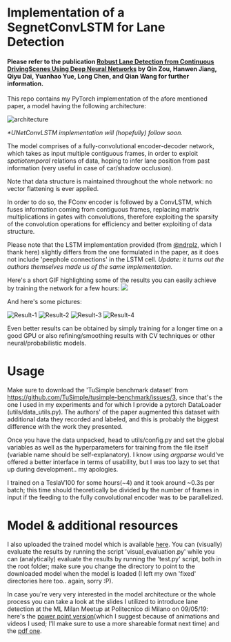 # Implementation of a SegnetConvLSTM for Lane Detection
#### Please refer to the publication [Robust Lane Detection from Continuous DrivingScenes Using Deep Neural Networks](https://arxiv.org/pdf/1903.02193.pdf) by Qin Zou, Hanwen Jiang, Qiyu Dai, Yuanhao Yue, Long Chen, and Qian Wang for further information.

 This repo contains my PyTorch implementation of the afore mentioned paper, a model having the following architecture:
 
 ![architecture](https://i.imgur.com/oW5ouzb.png)
 
 _*UNetConvLSTM implementation will (hopefully) follow soon._
 
 The model comprises of a fully-convolutional encoder-decoder network, which takes as input multiple contiguous frames, in order to exploit *spatiotemporal* relations of data, hoping to infer lane position from past information (very useful in case of car/shadow occlusion).
 
 Note that data structure is maintained throughout the whole network: no vector flattening is ever applied.
 
 In order to do so, the FConv encoder is followed by a ConvLSTM, which fuses information coming from contiguous frames, replacing matrix multiplications in gates with convolutions,
 therefore exploiting the sparsity of the convolution operations for efficiency and better exploiting of data structure.
 
 Please note that the LSTM implementation provided (from [@ndrplz](https://github.com/ndrplz/ConvLSTM_pytorch), which I thank here) slightly differs from 
 the one formulated in the paper, as it does not include 'peephole connections' in the LSTM cell.
 *Update: it turns out the authors themselves made us of the same implementation.*
 
 
 Here's a short GIF highlighting some of the results you can easily achieve by training the network for a few hours:
 ![](https://media.giphy.com/media/TIEplKmoAVA2opXB7G/giphy.gif)
 
 And here's some pictures:
 
![Result-1](https://i.imgur.com/086ZAVu.png)
![Result-2](https://i.imgur.com/yfT9dZM.png)
![Result-3](https://i.imgur.com/Uyr5Mvo.png)
![Result-4](https://i.imgur.com/vOjNR9u.png)
 
 Even better results can be obtained by simply training for a longer time on 
 a good GPU or also refining/smoothing results with CV techniques or other neural/probabilistic models.
 
# Usage
 
 Make sure to download the 'TuSimple benchmark dataset' from https://github.com/TuSimple/tusimple-benchmark/issues/3,
 since that's the one I used in my experiments and for which I provide a pytorch DataLoader (utils/data_utils.py).
 The authors' of the paper augmented this dataset with additional data they recorded and labeled, and this is probably the biggest difference with the work they presented.
 
 Once you have the data unpacked, head to utils/config.py and set the global variables as well as the hyperparameters for training from the file itself (variable name should be self-explanatory).
 I know using _argparse_ would've offered a better interface in terms of usability, but I was too lazy to set that up during development.. my apologies.
 
 I trained on a TeslaV100 for some hours(~4) and it took around ~0.3s per batch; this time should theoretically be divided by the number of frames in input if the feeding to the fully convolutional encoder was to be parallelized.  
 
# Model & additional resources

I also uploaded the trained model which is available [here](https://drive.google.com/file/d/123xT-45HuPkuPptqz_ce0GPZFhs8CtMU/view?usp=sharing).
You can (visually) evaluate the results by running the script 'visual_evaluation.py' while you can (analytically) evaluate the results by running the 'test.py' script, both in the root folder; make sure you change the directory to point to the downloaded model when the model is loaded (I left my own 'fixed' directories here too.. again, sorry :P). 

In case you're very very interested in the model architecture or the whole process you can take a look at the slides I utilized to introduce lane detection at the ML Milan Meetup at Politecnico di Milano on 09/05/19: here's the [power point version](https://drive.google.com/file/d/1hfW4FK8Kioz8QmK3uljXQY-W6uWuHelG/view?usp=sharing)(which I suggest because of animations and videos I used; I'll make sure to use a more shareable format next time) and the [pdf one](https://drive.google.com/file/d/1SUHWx8TT70efgoN1SQ-AIjEA8DyK-0Gw/view?usp=sharing).
